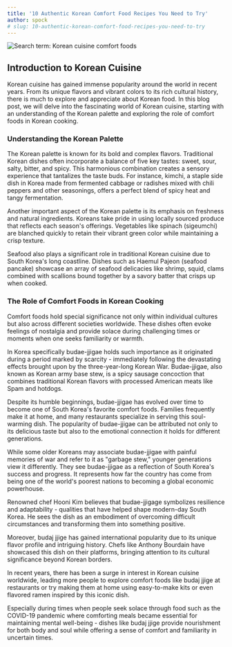 ```yaml
---
title: '10 Authentic Korean Comfort Food Recipes You Need to Try'
author: spock
# slug: 10-authentic-korean-comfort-food-recipes-you-need-to-try
---
```


![Search term: Korean cuisine comfort foods](https://cdn.pixabay.com/photo/2015/05/02/00/57/aluminous-749358_1280.jpg)

## Introduction to Korean Cuisine

Korean cuisine has gained immense popularity around the world in recent years. From its unique flavors and vibrant colors to its rich cultural history, there is much to explore and appreciate about Korean food. In this blog post, we will delve into the fascinating world of Korean cuisine, starting with an understanding of the Korean palette and exploring the role of comfort foods in Korean cooking.

### Understanding the Korean Palette

The Korean palette is known for its bold and complex flavors. Traditional Korean dishes often incorporate a balance of five key tastes: sweet, sour, salty, bitter, and spicy. This harmonious combination creates a sensory experience that tantalizes the taste buds. For instance, kimchi, a staple side dish in Korea made from fermented cabbage or radishes mixed with chili peppers and other seasonings, offers a perfect blend of spicy heat and tangy fermentation.

Another important aspect of the Korean palette is its emphasis on freshness and natural ingredients. Koreans take pride in using locally sourced produce that reflects each season's offerings. Vegetables like spinach (sigeumchi) are blanched quickly to retain their vibrant green color while maintaining a crisp texture.

Seafood also plays a significant role in traditional Korean cuisine due to South Korea's long coastline. Dishes such as Haemul Pajeon (seafood pancake) showcase an array of seafood delicacies like shrimp, squid, clams combined with scallions bound together by a savory batter that crisps up when cooked.

### The Role of Comfort Foods in Korean Cooking

Comfort foods hold special significance not only within individual cultures but also across different societies worldwide. These dishes often evoke feelings of nostalgia and provide solace during challenging times or moments when one seeks familiarity or warmth.

In Korea specifically budae-jjigae holds such importance as it originated during a period marked by scarcity - immediately following the devastating effects brought upon by the three-year-long Korean War. Budae-jjigae, also known as Korean army base stew, is a spicy sausage concoction that combines traditional Korean flavors with processed American meats like Spam and hotdogs.

Despite its humble beginnings, budae-jjigae has evolved over time to become one of South Korea's favorite comfort foods. Families frequently make it at home, and many restaurants specialize in serving this soul-warming dish. The popularity of budae-jjigae can be attributed not only to its delicious taste but also to the emotional connection it holds for different generations.

While some older Koreans may associate budae-jjigae with painful memories of war and refer to it as "garbage stew," younger generations view it differently. They see budae-jjigae as a reflection of South Korea's success and progress. It represents how far the country has come from being one of the world's poorest nations to becoming a global economic powerhouse.

Renowned chef Hooni Kim believes that budae-jjigage symbolizes resilience and adaptability - qualities that have helped shape modern-day South Korea. He sees the dish as an embodiment of overcoming difficult circumstances and transforming them into something positive.

Moreover, budaj jjige has gained international popularity due to its unique flavor profile and intriguing history. Chefs like Anthony Bourdain have showcased this dish on their platforms, bringing attention to its cultural significance beyond Korean borders.

In recent years, there has been a surge in interest in Korean cuisine worldwide, leading more people to explore comfort foods like budaj jjige at restaurants or try making them at home using easy-to-make kits or even flavored ramen inspired by this iconic dish.

Especially during times when people seek solace through food such as the COVID-19 pandemic where comforting meals became essential for maintaining mental well-being - dishes like budaj jjige provide nourishment for both body and soul while offering a sense of comfort and familiarity in uncertain times.



